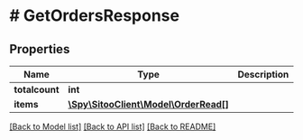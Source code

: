 # # GetOrdersResponse

## Properties

Name | Type | Description | Notes
------------ | ------------- | ------------- | -------------
**totalcount** | **int** |  |
**items** | [**\Spy\SitooClient\Model\OrderRead[]**](OrderRead.md) |  |

[[Back to Model list]](../../README.md#models) [[Back to API list]](../../README.md#endpoints) [[Back to README]](../../README.md)
